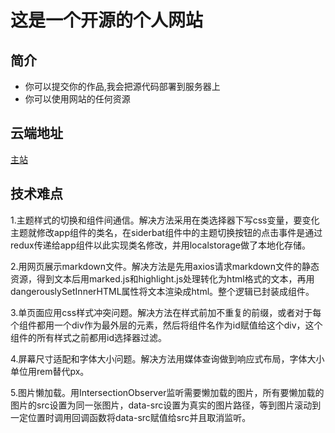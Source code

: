 # 这是一个开源的个人网站

## 简介

* 你可以提交你的作品,我会把源代码部署到服务器上
* 你可以使用网站的任何资源
  
## 云端地址

<a target="_blank" href="'http://www.lastingcoder.xyz'">主站</a>

## 技术难点

1.主题样式的切换和组件间通信。解决方法采用在类选择器下写css变量，要变化主题就修改app组件的类名，在siderbat组件中的主题切换按钮的点击事件是通过redux传递给app组件以此实现类名修改，并用localstorage做了本地化存储。

2.用网页展示markdown文件。解决方法是先用axios请求markdown文件的静态资源，得到文本后用marked.js和highlight.js处理转化为html格式的文本，再用dangerouslySetInnerHTML属性将文本渲染成html。整个逻辑已封装成组件。

3.单页面应用css样式冲突问题。解决方法在样式前加不重复的前缀，或者对于每个组件都用一个div作为最外层的元素，然后将组件名作为id赋值给这个div，这个组件的所有样式之前都用id选择器过滤。

4.屏幕尺寸适配和字体大小问题。解决方法用媒体查询做到响应式布局，字体大小单位用rem替代px。

5.图片懒加载。用IntersectionObserver监听需要懒加载的图片，所有要懒加载的图片的src设置为同一张图片，data-src设置为真实的图片路径，等到图片滚动到一定位置时调用回调函数将data-src赋值给src并且取消监听。
